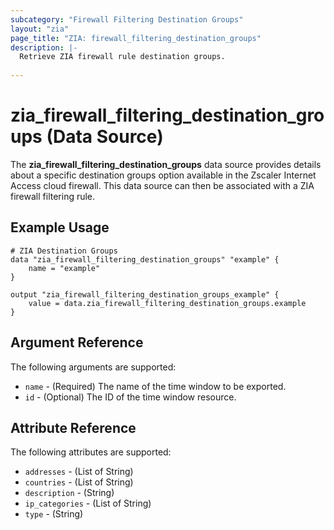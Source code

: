 ```yaml
---
subcategory: "Firewall Filtering Destination Groups"
layout: "zia"
page_title: "ZIA: firewall_filtering_destination_groups"
description: |-
  Retrieve ZIA firewall rule destination groups.
  
---
```


# zia_firewall_filtering_destination_groups (Data Source)

The **zia_firewall_filtering_destination_groups** data source provides details about a specific destination groups option available in the Zscaler Internet Access cloud firewall. This data source can then be associated with a ZIA firewall filtering rule.

## Example Usage

```hcl
# ZIA Destination Groups
data "zia_firewall_filtering_destination_groups" "example" {
    name = "example"
}

output "zia_firewall_filtering_destination_groups_example" {
    value = data.zia_firewall_filtering_destination_groups.example
}
```

## Argument Reference

The following arguments are supported:

* `name` - (Required) The name of the time window to be exported.
* `id` - (Optional) The ID of the time window resource.

## Attribute Reference

The following attributes are supported:

* `addresses` - (List of String)
* `countries` - (List of String)
* `description` - (String)
* `ip_categories` - (List of String)
* `type` - (String)
